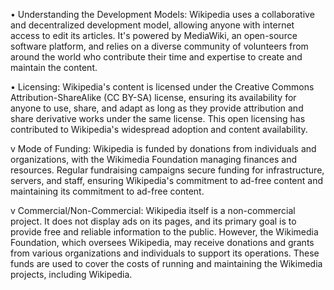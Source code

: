 • Understanding the Development Models:
Wikipedia uses a collaborative and decentralized development model, allowing anyone with internet access to edit its articles. It's powered by MediaWiki, an open-source software platform, and relies on a diverse community of volunteers from around the world who contribute their time and expertise to create and maintain the content.

• Licensing:
Wikipedia's content is licensed under the Creative Commons Attribution-ShareAlike (CC BY-SA) license, ensuring its availability for anyone to use, share, and adapt as long as they provide attribution and share derivative works under the same license. This open licensing has contributed to Wikipedia's widespread adoption and content availability.

v Mode of Funding:
Wikipedia is funded by donations from individuals and organizations, with the Wikimedia Foundation managing finances and resources. Regular fundraising campaigns secure funding for infrastructure, servers, and staff, ensuring Wikipedia's commitment to ad-free content and maintaining its commitment to ad-free content.

v Commercial/Non-Commercial:
Wikipedia itself is a non-commercial project. It does not display ads on its pages, and its primary goal is to provide free and reliable information to the public. However, the Wikimedia Foundation, which oversees Wikipedia, may receive donations and grants from various organizations and individuals to support its operations. These funds are used to cover the costs of running and maintaining the Wikimedia projects, including Wikipedia.
